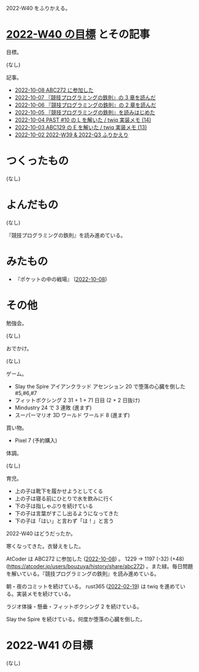 2022-W40 をふりかえる。

# [2022-W40 の目標][2022-10-02] とその記事

目標。

(なし)

記事。

- [2022-10-08 ABC272 に参加した][2022-10-08]
- [2022-10-07 『競技プログラミングの鉄則』の 3 章を読んだ][2022-10-07]
- [2022-10-06 『競技プログラミングの鉄則』の 2 章を読んだ][2022-10-06]
- [2022-10-05 『競技プログラミングの鉄則』を読みはじめた][2022-10-05]
- [2022-10-04 PAST #10 の L を解いた / twiq 実装メモ (14)][2022-10-04]
- [2022-10-03 ABC129 の E を解いた / twiq 実装メモ (13)][2022-10-03]
- [2022-10-02 2022-W39 & 2022-Q3 ふりかえり][2022-10-02]

# つくったもの

(なし)

# よんだもの

(なし)

『競技プログラミングの鉄則』を読み進めている。

# みたもの

- 『ポケットの中の戦場』 ([2022-10-08])

# その他

勉強会。

(なし)

おでかけ。

(なし)

ゲーム。

- Slay the Spire アイアンクラッド アセンション 20 で堕落の心臓を倒した #5,#6,#7
- フィットボクシング 2 31 + 1 + 71 日目 (2 + 2 日抜け)
- Mindustry 24 で 3 連敗 (進まず)
- スーパーマリオ 3D ワールド ワールド 8 (進まず)

買い物。

- Pixel 7 (予約購入)

体調。

(なし)

育児。

- 上の子は靴下を履かせようとしてくる
- 上の子は寝る前にひとりで水を飲みに行く
- 下の子は指しゃぶりを続けている
- 下の子は言葉がすこし出るようになってきた
- 下の子は「はい」と言わず「は！」と言う

2022-W40 はどうだったか。

寒くなってきた。衣替えをした。

AtCoder は ABC272 に参加した ([2022-10-08]) 。  1229 → 1197 (-32) (+48) (<https://atcoder.jp/users/bouzuya/history/share/abc272>) 。また緑。毎日問題を解いている。『競技プログラミングの鉄則』を読み進めている。

朝・夜のコミットを続けている。 rust365 ([2022-02-19]) は twiq を進めている。実装メモを続けている。

ラジオ体操・懸垂・フィットボクシング 2 を続けている。

Slay the Spire を続けている。何度か堕落の心臓を倒した。

# 2022-W41 の目標

(なし)

[2022-02-19]: https://blog.bouzuya.net/2022/02/19/
[2022-10-02]: https://blog.bouzuya.net/2022/10/02/
[2022-10-03]: https://blog.bouzuya.net/2022/10/03/
[2022-10-04]: https://blog.bouzuya.net/2022/10/04/
[2022-10-05]: https://blog.bouzuya.net/2022/10/05/
[2022-10-06]: https://blog.bouzuya.net/2022/10/06/
[2022-10-07]: https://blog.bouzuya.net/2022/10/07/
[2022-10-08]: https://blog.bouzuya.net/2022/10/08/
